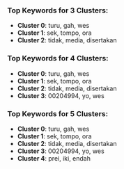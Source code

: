 ### Top Keywords for 3 Clusters:
- **Cluster 0**: turu, gah, wes  
- **Cluster 1**: sek, tompo, ora
- **Cluster 2**: tidak, media, disertakan 

### Top Keywords for 4 Clusters:
- **Cluster 0**: turu, gah, wes  
- **Cluster 1**: sek, tompo, ora
- **Cluster 2**: tidak, media, disertakan  
- **Cluster 3**: 00204994, yo, wes  

### Top Keywords for 5 Clusters:
- **Cluster 0**: turu, gah, wes  
- **Cluster 1**: sek, tompo, ora
- **Cluster 2**: tidak, media, disertakan  
- **Cluster 3**: 00204994, yo, wes  
- **Cluster 4**: prei, iki, endah